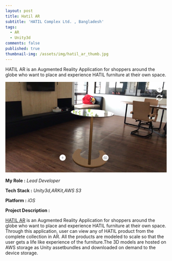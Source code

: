 ```yaml
---
layout: post
title: Hatil AR
subtitle: 'HATIL Complex Ltd. , Bangladesh'
tags:
  - AR
  - Unity3d
comments: false
published: true
thumbnail-img: /assets/img/hatil_ar_thumb.jpg
---
```


HATIL AR is an Augmented Reality Application for shoppers around the globe who want to place and experience HATIL furniture at their own space.

![Hatil_Ar](/assets/img/hatil_ar.jpeg)

**My Role :** _Lead Developer_ 

**Tech Stack :** _Unity3d,ARKit,AWS S3_ 

**Platform :** _iOS_

**Project Description :**

[HATIL AR](https://apps.apple.com/us/app/hatil-augmented-reality/id1454657901) is an Augmented Reality Application for shoppers around the globe who want to place and experience HATIL furniture at their own space. Through this application, user can view any of HATIL product from the complete collection in AR. All the products are modeled to scale so that the user gets a life like experience of the furniture.The 3D models are hosted on AWS storage as Unity assetbundles and downloaded on demand to the device storage.
